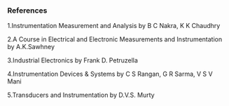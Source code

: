 ### References

1.Instrumentation Measurement and Analysis by B C Nakra, K K Chaudhry

2.A Course in Electrical and Electronic Measurements and Instrumentation by A.K.Sawhney

3.Industrial Electronics by Frank D. Petruzella

4.Instrumentation Devices & Systems by C S Rangan, G R Sarma, V S V Mani

5.Transducers and Instrumentation by D.V.S. Murty
